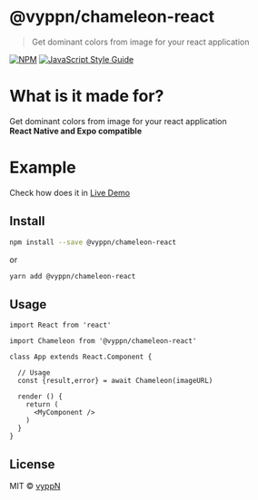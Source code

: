 # @vyppn/chameleon-react

> Get dominant colors from image for your react application

[![NPM](https://img.shields.io/npm/v/@vyppn/chameleon.svg)](https://www.npmjs.com/package/@vyppn/chameleon) [![JavaScript Style Guide](https://img.shields.io/badge/code_style-standard-brightgreen.svg)](https://standardjs.com)

# What is it made for?

Get dominant colors from image for your react application<br/>
<b>React Native and Expo compatible</b>


# Example

Check how does it in [Live Demo](http://vyppn-chameleon.surge.sh)

## Install

```bash
npm install --save @vyppn/chameleon-react
```

or

```bash
yarn add @vyppn/chameleon-react
```

## Usage

```tsx
import React from 'react'

import Chameleon from '@vyppn/chameleon-react'

class App extends React.Component {

  // Usage
  const {result,error} = await Chameleon(imageURL)
  
  render () {
    return (
      <MyComponent />
    )
  }
}
```

## License

MIT © [vyppN](https://github.com/vyppN)
